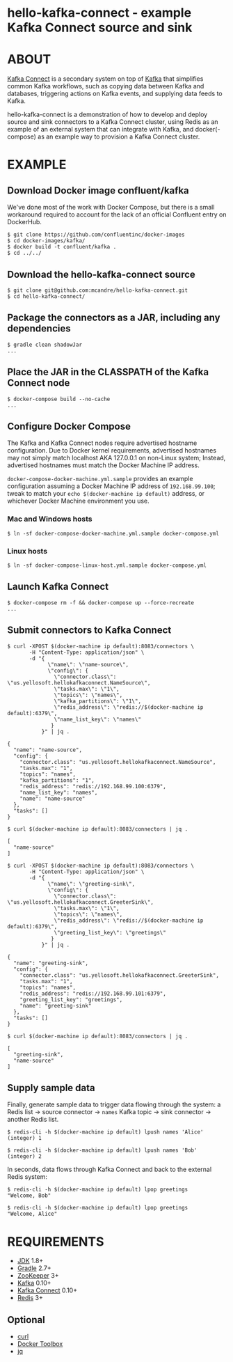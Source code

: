 # hello-kafka-connect - example Kafka Connect source and sink

# ABOUT

[Kafka Connect](http://docs.confluent.io/2.0.0/connect/) is a secondary system on top of [Kafka](http://kafka.apache.org/) that simplifies common Kafka workflows, such as copying data between Kafka and databases, triggering actions on Kafka events, and supplying data feeds to Kafka.

hello-kafka-connect is a demonstration of how to develop and deploy source and sink connectors to a Kafka Connect cluster, using Redis as an example of an external system that can integrate with Kafka, and docker(-compose) as an example way to provision a Kafka Connect cluster.

# EXAMPLE

## Download Docker image confluent/kafka

We've done most of the work with Docker Compose, but there is a small workaround required to account for the lack of an official Confluent entry on DockerHub.

```
$ git clone https://github.com/confluentinc/docker-images
$ cd docker-images/kafka/
$ docker build -t confluent/kafka .
$ cd ../../
```

## Download the hello-kafka-connect source

```
$ git clone git@github.com:mcandre/hello-kafka-connect.git
$ cd hello-kafka-connect/
```

## Package the connectors as a JAR, including any dependencies

```
$ gradle clean shadowJar
...
```

## Place the JAR in the CLASSPATH of the Kafka Connect node

```
$ docker-compose build --no-cache
...
```

## Configure Docker Compose

The Kafka and Kafka Connect nodes require advertised hostname configuration. Due to Docker kernel requirements, advertised hostnames may not simply match localhost AKA 127.0.0.1 on non-Linux system; Instead, advertised hostnames must  match the Docker Machine IP address.

`docker-compose-docker-machine.yml.sample` provides an example configuration assuming a Docker Machine IP address of `192.168.99.100`; tweak to match your `echo $(docker-machine ip default)` address, or whichever Docker Machine environment you use.

### Mac and Windows hosts

```
$ ln -sf docker-compose-docker-machine.yml.sample docker-compose.yml
```

### Linux hosts

```
$ ln -sf docker-compose-linux-host.yml.sample docker-compose.yml
```

## Launch Kafka Connect

```
$ docker-compose rm -f && docker-compose up --force-recreate
...
```

## Submit connectors to Kafka Connect

```
$ curl -XPOST $(docker-machine ip default):8083/connectors \
       -H "Content-Type: application/json" \
       -d "{
             \"name\": \"name-source\",
             \"config\": {
               \"connector.class\": \"us.yellosoft.hellokafkaconnect.NameSource\",
               \"tasks.max\": \"1\",
               \"topics\": \"names\",
               \"kafka_partitions\": \"1\",
               \"redis_address\": \"redis://$(docker-machine ip default):6379\",
               \"name_list_key\": \"names\"
              }
           }" | jq .

{
  "name": "name-source",
  "config": {
    "connector.class": "us.yellosoft.hellokafkaconnect.NameSource",
    "tasks.max": "1",
    "topics": "names",
    "kafka_partitions": "1",
    "redis_address": "redis://192.168.99.100:6379",
    "name_list_key": "names",
    "name": "name-source"
  },
  "tasks": []
}

$ curl $(docker-machine ip default):8083/connectors | jq .

[
  "name-source"
]

$ curl -XPOST $(docker-machine ip default):8083/connectors \
       -H "Content-Type: application/json" \
       -d "{
             \"name\": \"greeting-sink\",
             \"config\": {
               \"connector.class\": \"us.yellosoft.hellokafkaconnect.GreeterSink\",
               \"tasks.max\": \"1\",
               \"topics\": \"names\",
               \"redis_address\": \"redis://$(docker-machine ip default):6379\",
               \"greeting_list_key\": \"greetings\"
              }
           }" | jq .

{
  "name": "greeting-sink",
  "config": {
    "connector.class": "us.yellosoft.hellokafkaconnect.GreeterSink",
    "tasks.max": "1",
    "topics": "names",
    "redis_address": "redis://192.168.99.101:6379",
    "greeting_list_key": "greetings",
    "name": "greeting-sink"
  },
  "tasks": []
}

$ curl $(docker-machine ip default):8083/connectors | jq .

[
  "greeting-sink",
  "name-source"
]
```

## Supply sample data

Finally, generate sample data to trigger data flowing through the system: a Redis list -> source connector -> `names` Kafka topic -> sink connector -> another Redis list.

```
$ redis-cli -h $(docker-machine ip default) lpush names 'Alice'
(integer) 1

$ redis-cli -h $(docker-machine ip default) lpush names 'Bob'
(integer) 2
```

In seconds, data flows through Kafka Connect and back to the external Redis system:

```
$ redis-cli -h $(docker-machine ip default) lpop greetings
"Welcome, Bob"

$ redis-cli -h $(docker-machine ip default) lpop greetings
"Welcome, Alice"
```

# REQUIREMENTS

* [JDK](http://www.oracle.com/technetwork/java/javase/downloads/index.html) 1.8+
* [Gradle](http://gradle.org/) 2.7+
* [ZooKeeper](https://zookeeper.apache.org/) 3+
* [Kafka](http://kafka.apache.org/) 0.10+
* [Kafka Connect](http://docs.confluent.io/3.0.0/connect/) 0.10+
* [Redis](http://redis.io/) 3+

## Optional

* [curl](https://curl.haxx.se/)
* [Docker Toolbox](https://www.docker.com/products/docker-toolbox)
* [jq](https://stedolan.github.io/jq/)
